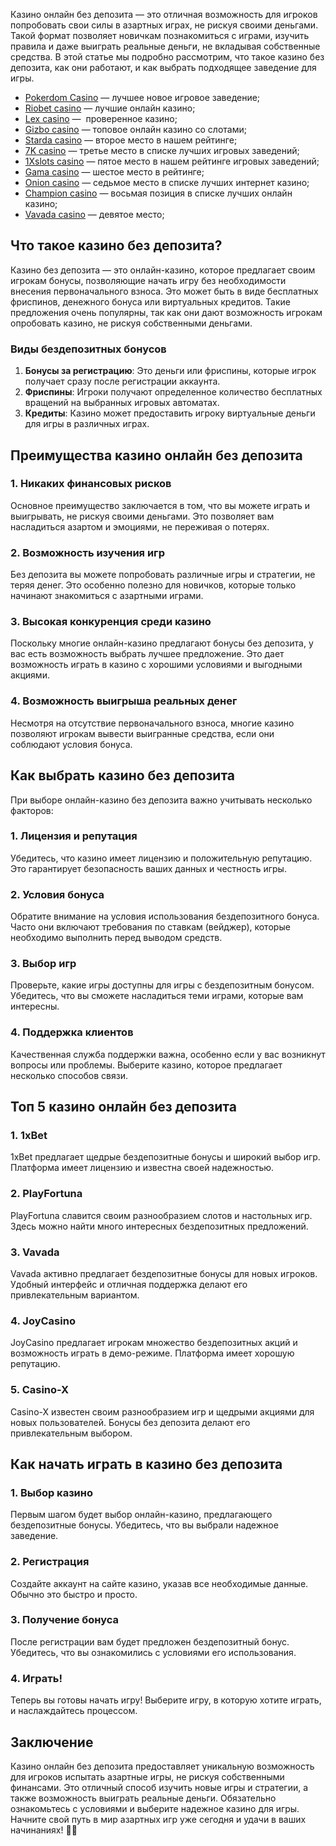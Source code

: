 Казино онлайн без депозита — это отличная возможность для игроков попробовать свои силы в азартных играх, не рискуя своими деньгами. Такой формат позволяет новичкам познакомиться с играми, изучить правила и даже выиграть реальные деньги, не вкладывая собственные средства. В этой статье мы подробно рассмотрим, что такое казино без депозита, как они работают, и как выбрать подходящее заведение для игры.

* [Pokerdom Casino](https://brandplay.link/FwVc4f) — лучшее новое игровое заведение;
* [Riobet casino](https://brandplay.link/TnjsxFvH) — лучшие онлайн казино;
* [Lex casino](https://brandplay.link/VMqNXPFs) —  проверенное казино;
* [Gizbo casino](https://brandplay.link/rvzLrVLp) — топовое онлайн казино со слотами;
* [Starda casino](https://brandplay.link/HDcDrxLk) — второе место в нашем рейтинге;
* [7K casino](https://brandplay.link/dd46bNgD) — третье место в списке лучших игровых заведений;
* [1Xslots casino](https://brandplay.link/J2ZbqMPZ) — пятое место в нашем рейтинге игровых заведений;
* [Gama casino](https://brandplay.link/RD52jZbL) — шестое место в рейтинге;
* [Onion casino](https://brandplay.link/8LcS6Djb) — седьмое место в списке лучших интернет казино;
* [Champion casino](https://temon-gter.cfd/go/9n8?p56190p303844p3509t17502) — восьмая позиция в списке лучших онлайн казино;
* [Vavada casino](https://vavadapartner.pro/?promo=75590753-cc8b-4c4a-8d71-99b7a2293439-jud\&target=register) — девятое место;



## Что такое казино без депозита?

Казино без депозита — это онлайн-казино, которое предлагает своим игрокам бонусы, позволяющие начать игру без необходимости внесения первоначального взноса. Это может быть в виде бесплатных фриспинов, денежного бонуса или виртуальных кредитов. Такие предложения очень популярны, так как они дают возможность игрокам опробовать казино, не рискуя собственными деньгами.

### Виды бездепозитных бонусов

1. **Бонусы за регистрацию**: Это деньги или фриспины, которые игрок получает сразу после регистрации аккаунта.
2. **Фриспины**: Игроки получают определенное количество бесплатных вращений на выбранных игровых автоматах.
3. **Кредиты**: Казино может предоставить игроку виртуальные деньги для игры в различных играх.

## Преимущества казино онлайн без депозита

### 1. Никаких финансовых рисков

Основное преимущество заключается в том, что вы можете играть и выигрывать, не рискуя своими деньгами. Это позволяет вам насладиться азартом и эмоциями, не переживая о потерях.

### 2. Возможность изучения игр

Без депозита вы можете попробовать различные игры и стратегии, не теряя денег. Это особенно полезно для новичков, которые только начинают знакомиться с азартными играми.

### 3. Высокая конкуренция среди казино

Поскольку многие онлайн-казино предлагают бонусы без депозита, у вас есть возможность выбрать лучшее предложение. Это дает возможность играть в казино с хорошими условиями и выгодными акциями.

### 4. Возможность выигрыша реальных денег

Несмотря на отсутствие первоначального взноса, многие казино позволяют игрокам вывести выигранные средства, если они соблюдают условия бонуса.

## Как выбрать казино без депозита

При выборе онлайн-казино без депозита важно учитывать несколько факторов:

### 1. Лицензия и репутация

Убедитесь, что казино имеет лицензию и положительную репутацию. Это гарантирует безопасность ваших данных и честность игры.

### 2. Условия бонуса

Обратите внимание на условия использования бездепозитного бонуса. Часто они включают требования по ставкам (вейджер), которые необходимо выполнить перед выводом средств.

### 3. Выбор игр

Проверьте, какие игры доступны для игры с бездепозитным бонусом. Убедитесь, что вы сможете насладиться теми играми, которые вам интересны.

### 4. Поддержка клиентов

Качественная служба поддержки важна, особенно если у вас возникнут вопросы или проблемы. Выберите казино, которое предлагает несколько способов связи.

## Топ 5 казино онлайн без депозита

### 1. **1xBet**

1xBet предлагает щедрые бездепозитные бонусы и широкий выбор игр. Платформа имеет лицензию и известна своей надежностью.

### 2. **PlayFortuna**

PlayFortuna славится своим разнообразием слотов и настольных игр. Здесь можно найти много интересных бездепозитных предложений.

### 3. **Vavada**

Vavada активно предлагает бездепозитные бонусы для новых игроков. Удобный интерфейс и отличная поддержка делают его привлекательным вариантом.

### 4. **JoyCasino**

JoyCasino предлагает игрокам множество бездепозитных акций и возможность играть в демо-режиме. Платформа имеет хорошую репутацию.

### 5. **Casino-X**

Casino-X известен своим разнообразием игр и щедрыми акциями для новых пользователей. Бонусы без депозита делают его привлекательным выбором.

## Как начать играть в казино без депозита

### 1. Выбор казино

Первым шагом будет выбор онлайн-казино, предлагающего бездепозитные бонусы. Убедитесь, что вы выбрали надежное заведение.

### 2. Регистрация

Создайте аккаунт на сайте казино, указав все необходимые данные. Обычно это быстро и просто.

### 3. Получение бонуса

После регистрации вам будет предложен бездепозитный бонус. Убедитесь, что вы ознакомились с условиями его использования.

### 4. Играть!

Теперь вы готовы начать игру! Выберите игру, в которую хотите играть, и наслаждайтесь процессом.

## Заключение

Казино онлайн без депозита предоставляет уникальную возможность для игроков испытать азартные игры, не рискуя собственными финансами. Это отличный способ изучить новые игры и стратегии, а также возможность выиграть реальные деньги. Обязательно ознакомьтесь с условиями и выберите надежное казино для игры. Начните свой путь в мир азартных игр уже сегодня и удачи в ваших начинаниях! 🎰💸
